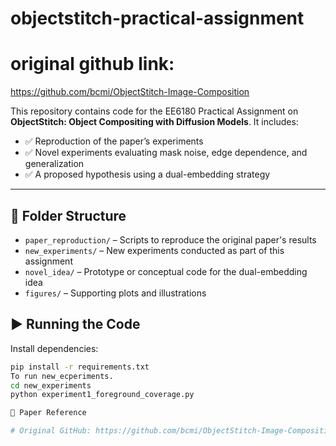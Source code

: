 # objectstitch-practical-assignment
# original github link:
https://github.com/bcmi/ObjectStitch-Image-Composition

This repository contains code for the EE6180 Practical Assignment on **ObjectStitch: Object Compositing with Diffusion Models**. It includes:

- ✅ Reproduction of the paper’s experiments
- ✅ Novel experiments evaluating mask noise, edge dependence, and generalization
- ✅ A proposed hypothesis using a dual-embedding strategy

---

## 📁 Folder Structure

- `paper_reproduction/` – Scripts to reproduce the original paper's results
- `new_experiments/` – New experiments conducted as part of this assignment
- `novel_idea/` – Prototype or conceptual code for the dual-embedding idea
- `figures/` – Supporting plots and illustrations

## ▶️ Running the Code

Install dependencies:
```bash
pip install -r requirements.txt
To run new_ecperiments.
cd new_experiments
python experiment1_foreground_coverage.py

🔗 Paper Reference

# Original GitHub: https://github.com/bcmi/ObjectStitch-Image-Composition
